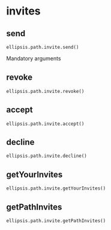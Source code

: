 # invites

## send

    ellipsis.path.invite.send()

Mandatory arguments

## revoke

    ellipsis.path.invite.revoke()

## accept

    ellipsis.path.invite.accept()

## decline

    ellipsis.path.invite.decline()

## getYourInvites

    ellipsis.path.invite.getYourInvites()

## getPathInvites

    ellipsis.path.invite.getPathInvites()

